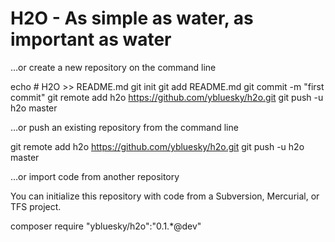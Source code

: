 H2O - As simple as water, as important as water
========================================
…or create a new repository on the command line

echo # H2O >> README.md
git init
git add README.md
git commit -m "first commit"
git remote add h2o https://github.com/ybluesky/h2o.git
git push -u h2o master

…or push an existing repository from the command line

git remote add h2o https://github.com/ybluesky/h2o.git
git push -u h2o master

…or import code from another repository

You can initialize this repository with code from a Subversion, Mercurial, or TFS project.

composer require "ybluesky/h2o":"0.1.*@dev"
